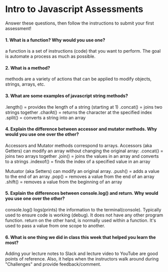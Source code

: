 # Intro to Javascript Assessments

Answer these questions, then follow the instructions to submit your first assessment!

#### 1. What is a function? Why would you use one?
a function is a set of instructions (code) that you want to perform.  The goal is automate a process as much as possible.
#### 2. What is a method?
methods are a variety of actions that can be applied to modify objects, strings, arrays, etc.  

#### 3. What are some examples of javascript string methods?
.length() = provides the length of a string (starting at 1)
.concat() = joins two strings together
.charAt() = returns the character at the specified index
.split() = converts a string into an array

#### 4. Explain the difference between accessor and mutator methods. Why would you use one over the other?
Accessors and Mutator methods correspond to arrays.  Accessors (aka Getters) can modify an array without changing the original array:
.concat() = joins two arrays together
.join() = joins the values in an array and converts to a strings
.indexof() = finds the index of a specified value in an array

Mutuator (aka Setters) can modify an original array.
.push() = adds a value to the end of an array
.pop() = removes a value from the end of an array
.shift() = removes a value from the beginning of an array

#### 5. Explain the differences between console.log() and return. Why would you use one over the other?
console.log() logs(prints) the information to the terminal(console). Typically used to ensure code is working (debug). It does not have any other program function.
return on the other hand, is normally used within a function.  It's used to pass a value from one scope to another.

#### 6. What is one thing we did in class this week that helped you learn the most?  
Adding your lecture notes to Slack and lecture video to YouTube are good points of reference.  Also, it helps when the instructors walk around during "Challenges" and provide feedback/comment.
